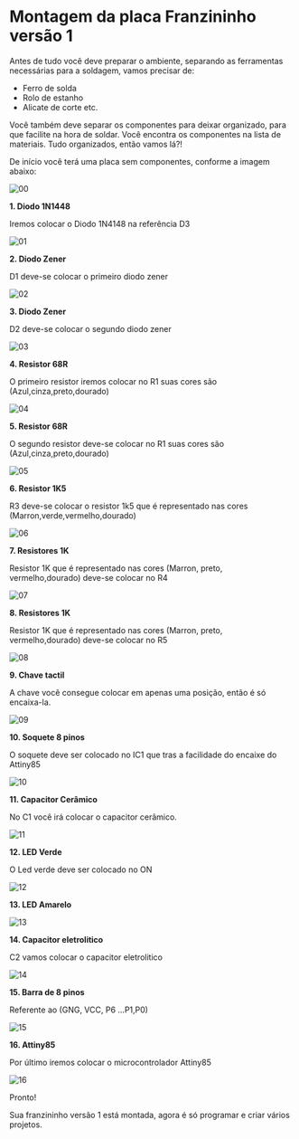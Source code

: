 # Montagem da placa Franzininho versão 1


Antes de tudo você deve preparar o ambiente, separando as ferramentas necessárias para a soldagem, vamos precisar de:

- Ferro de solda
- Rolo de estanho
- Alicate de corte etc. 

Você também deve separar os componentes para deixar organizado, para  que facilite na hora de soldar. Você encontra os componentes na lista de materiais. Tudo organizados, então vamos lá?!


De início você terá uma placa sem componentes, conforme a imagem abaixo:

 ![00](./00.png) 
 
 
 **1. Diodo 1N1448**
 
 Iremos colocar o Diodo 1N4148 na referência D3
 
  ![01](./01.png)
 
 **2. Diodo Zener**
  
  D1 deve-se colocar o primeiro diodo zener
 
  ![02](./02.png)
  
  **3. Diodo Zener**
 
  D2 deve-se colocar o segundo diodo zener
  
   ![03](./03.png)
   
   
 **4. Resistor 68R**
 
 O primeiro resistor iremos colocar no R1 suas cores são (Azul,cinza,preto,dourado)
 
   ![04](./04.png)
 
 **5. Resistor 68R**
 
 O segundo resistor deve-se colocar no R1 suas cores são (Azul,cinza,preto,dourado)
 
  ![05](./05.png)
 
 
  **6. Resistor 1K5**
  
 R3 deve-se colocar o resistor 1k5 que é representado nas cores (Marron,verde,vermelho,dourado)
  
   ![06](./06.png) 
  
 **7. Resistores 1K**
 
 Resistor 1K que é representado nas cores (Marron, preto, vermelho,dourado) deve-se colocar no R4 
 
   ![07](./07.png) 
 
 **8. Resistores 1K**
 
 Resistor 1K que é representado nas cores (Marron, preto, vermelho,dourado) deve-se colocar no R5 
 
   ![08](./08.png) 
 
  **9. Chave tactil**
 
 A chave você consegue colocar em apenas uma posição, então é só encaixa-la.
   
   ![09](./09.png) 
   
 **10. Soquete 8 pinos**
 
 O soquete deve ser colocado no IC1 que tras a facilidade do encaixe do Attiny85
 
  ![10](./10.png) 
  
  **11. Capacitor Cerâmico**
  
  No C1 você irá colocar o capacitor cerâmico.
  
  ![11](./11.png)
  
  **12. LED Verde**
  
  O Led verde deve ser colocado no ON
  
  ![12](./12.png)
  
  **13. LED Amarelo**
 
   ![13](./13.png)
   
  **14. Capacitor eletrolitico**
  
  C2 vamos colocar o capacitor eletrolitico
  
   ![14](./14.png)
   
  **15. Barra de 8 pinos**
 
  Referente ao (GNG, VCC, P6 ...P1,P0)
 
  ![15](./15.png)
  
  
  **16. Attiny85**
  
  Por último iremos colocar o microcontrolador Attiny85
  
  ![16](./16.png)
  
  
  Pronto! 
  
  
  Sua franzininho versão 1 está montada, agora é só programar e criar vários projetos.
  
   
   
   
   
   
   
   
 
 
 
